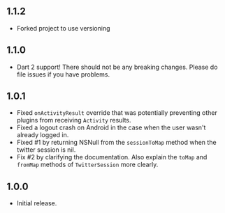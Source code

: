 ## 1.1.2

* Forked project to use versioning 

## 1.1.0

* Dart 2 support! There should not be any breaking changes. Please do file issues if you have problems.

## 1.0.1

* Fixed `onActivityResult` override that was potentially preventing other plugins from receiving `Activity` results.
* Fixed a logout crash on Android in the case when the user wasn't already logged in.
* Fixed #1 by returning NSNull from the `sessionToMap` method when the twitter session is nil.
* Fix #2 by clarifying the documentation. Also explain the `toMap` and `fromMap` methods of `TwitterSession` more clearly.

## 1.0.0

* Initial release.